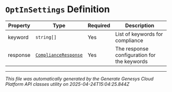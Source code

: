 # `OptInSettings` Definition

| Property | Type | Required | Description |
|----------|------|----------|-------------|
| keyword | `string[]` | Yes | List of keywords for compliance |
| response | [`ComplianceResponse`](complianceresponse-definition.md) | Yes | The response configuration for the keywords |

---

*This file was automatically generated by the Generate Genesys Cloud Platform API classes utility on 2025-04-24T15:04:25.844Z*